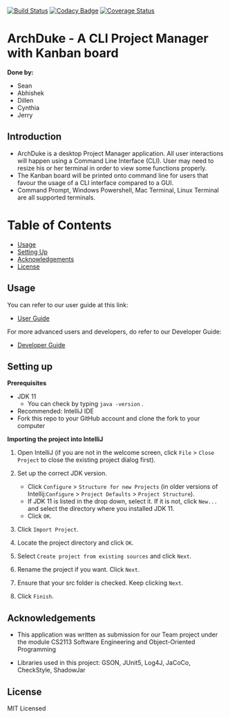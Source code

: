[![Build Status](https://travis-ci.org/AY1920S1-CS2113-T13-1/main.svg?branch=master)](https://travis-ci.org/AY1920S1-CS2113-T13-1/main)
[![Codacy Badge](https://api.codacy.com/project/badge/Grade/7d04f3f11b98408999c532f54b787d37)](https://www.codacy.com/manual/Lucria/main?utm_source=github.com&amp;utm_medium=referral&amp;utm_content=AY1920S1-CS2113-T13-1/main&amp;utm_campaign=Badge_Grade)
[![Coverage Status](https://coveralls.io/repos/github/AY1920S1-CS2113-T13-1/main/badge.svg?branch=master)](https://coveralls.io/github/AY1920S1-CS2113-T13-1/main?branch=master)

# ArchDuke - A CLI Project Manager with Kanban board
**Done by:**
  * Sean
  * Abhishek
  * Dillen
  * Cynthia
  * Jerry

## Introduction
* ArchDuke is a desktop Project Manager application. All user interactions will happen using a Command Line Interface
 (CLI). User may need to resize his or her terminal in order to view some functions properly.
* The Kanban board will be printed onto command line for users that favour the usage of a CLI interface compared
 to a GUI.
 * Command Prompt, Windows Powershell, Mac Terminal, Linux Terminal are all supported terminals.

# Table of Contents
* [Usage](#usage)
* [Setting Up](#setting-up)
* [Acknowledgements](#acknowledgements)
* [License](#license)

## Usage
You can refer to our user guide at this link:
*   [User Guide](./docs/[AY1920S1-CS2113-T13-1]-ArchDuke-UG.pdf)

For more advanced users and developers, do refer to our Developer Guide:
*   [Developer Guide](./docs/DeveloperGuide.adoc)

## Setting up

**Prerequisites**

* JDK 11
    * You can check by typing `java -version` .
* Recommended: IntelliJ IDE
* Fork this repo to your GitHub account and clone the fork to your computer

**Importing the project into IntelliJ**

1.  Open IntelliJ (if you are not in the welcome screen, click `File` > `Close Project` to close the existing project dialog first).

2.  Set up the correct JDK version.
    * Click `Configure` > `Structure for new Projects` (in older versions of Intellij:`Configure` > `Project Defaults` > `Project Structure`).
    * If JDK 11 is listed in the drop down, select it. If it is not, click `New...` and select the directory where you installed JDK 11.
    * Click `OK`.
3.  Click `Import Project`.

4.  Locate the project directory and click `OK`.

5.  Select `Create project from existing sources` and click `Next`.

6.  Rename the project if you want. Click `Next`.

7.  Ensure that your src folder is checked. Keep clicking `Next`.

8.  Click `Finish`.

## Acknowledgements 
  * This application was written as submission for our Team project under the module CS2113 Software Engineering and
 Object-Oriented Programming

  * Libraries used in this project: GSON, JUnit5, Log4J, JaCoCo, CheckStyle, ShadowJar

## License
MIT Licensed
